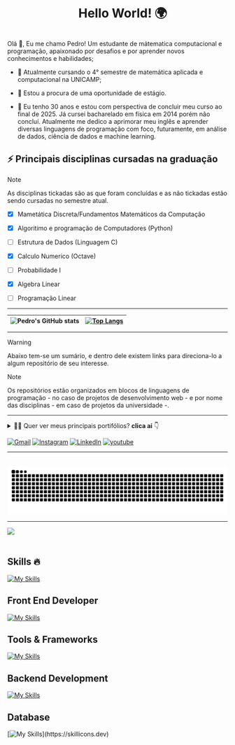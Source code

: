 
<!--título-->
<div id="user-content-toc">
  <ul align="center">
    <summary><h1 style="display: inline-block">Hello World! 🌍</h1></summary>
</div>

<!-- Presentation -->
<p>
  Olá 👋, Eu me chamo Pedro! Um estudante de mátematica computacional e programação, apaixonado por desafios e por aprender novos conhecimentos e habilidades;

  - 🌱 Atualmente cursando o 4° semestre de matemática aplicada e computacional na UNICAMP;

  - 🔭 Estou a procura de uma oportunidade de estágio. 

  - 💬 Eu tenho 30 anos e estou com perspectiva de concluir meu curso ao final de 2025. Já cursei bacharelado em física em 2014 porém não concluí. Atualmente me dedico a aprimorar meu inglês e aprender diversas linguagens de programação com foco, futuramente, em análise de dados, ciência de dados e machine learning.

## ⚡ Principais disciplinas cursadas na graduação

>[!NOTE]
>As disciplinas tickadas são as que foram concluídas e as não tickadas estão sendo cursadas no semestre atual.

- [x] Mametática Discreta/Fundamentos Matemáticos da Computação                                 
- [x]  Algoritimo e programação de Computadores (Python)                                       
- [ ] Estrutura de Dados (Linguagem C)                                                 
- [x] Calculo Numerico (Octave)
- [ ] Probabilidade I
- [x] Algebra Linear
- [ ] Programação Linear
  
   
</p>

---

|![Pedro's GitHub stats](https://github-readme-stats.vercel.app/api?username=pedrohenrique3dk&count&theme=midnight-purple&private=true) |[![Top Langs](https://github-readme-stats.vercel.app/api/top-langs/?username=pedrohenrique3dk&theme=midnight-purple&layout=compact)](https://github.com/pedrohenrique3dk/github-readme-stats)
|---------------------------------|-----------------------------------|

___

>[!WARnING]
> Abaixo tem-se um sumário, e dentro dele existem links para direciona-lo a algum repositório
>de seu interesse.

>[!NOTE]
>Os repositórios estão organizados em blocos de linguagens de programação - no caso de projetos de desenvolvimento web - e
>por nome das disciplinas - em caso de projetos da universidade -.

___


<details>
  <summary>👨‍💻 Quer ver meus principais portifólios? <strong>clica ai</strong> 👇</summary>
  
  ## PORTIFÓLIO 

- Calculo Numérico:
  
```brush
    https://github.com/pedrohenrique3dk/Calculo_Numerico
 ```
- Python:
  
```brush
    https://github.com/pedrohenrique3dk/Curso_Python_Avancado
 ```
- PHP:
  
```brush
    https://github.com/pedrohenrique3dk/SQL_MySQL
````

```brush
    https://github.com/pedrohenrique3dk/Curso_PHP_Basico
```

 



</details>


<!-- Links -->

[![Gmail](https://img.shields.io/badge/Gmail-D14836?style=for-the-badge&logo=gmail&logoColor=white)](pedrohenriqueufpa2018@gmail.com)
[![Instagram](https://img.shields.io/badge/Instagram-E4405F?style=for-the-badge&logo=instagram&logoColor=white)](https://www.instagram.com/henrique.bello.fm/)
[![LinkedIn](https://img.shields.io/badge/LinkedIn-0077B5?style=for-the-badge&logo=linkedin&logoColor=white)](https://www.linkedin.com/in/pedro-henrique-%F0%9F%92%BB-b939b4299/?trk=public_profile-settings_edit-profile-content)
[![youtube](https://img.shields.io/badge/YouTube-FF0000?style=for-the-badge&logo=youtube&logoColor=white)](https://www.youtube.com/@pedrohenrique3dk/playlists)


---

<!-- GithubStats -->
<br clear="both">

<img src="https://raw.githubusercontent.com/g4brielpy/g4brielpy/output/snake.svg" alt="Snake animation" />

---


<!-- GIF -->
<img src="https://user-images.githubusercontent.com/74038190/225813708-98b745f2-7d22-48cf-9150-083f1b00d6c9.gif" width="900" heigth = "600">
<br><br>


## Skills 🔥

[![My Skills](https://skillicons.dev/icons?i=js,ts,py,php,c,cpp,octave)](https://skillicons.dev)

  
## Front End Developer 
  
[![My Skills](https://skillicons.dev/icons?i=html,css)](https://skillicons.dev)

   
## Tools & Frameworks

[![My Skills](https://skillicons.dev/icons?i=django,vscode,react,git)](https://skillicons.dev)

  
## Backend Development
  
[![My Skills](https://skillicons.dev/icons?i=nodejs)](https://skillicons.dev)


  
## Database

[![My Skills](https://skillicons.dev/icons?i=mongodb,mysql,)](https://skillicons.dev)
  






